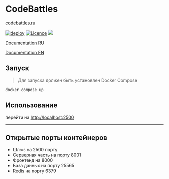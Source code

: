 # CodeBattles
[codebattles.ru](codebattles.ru)

[![deploy](https://github.com/doctorixx/CodeBattles/actions/workflows/deploy.yml/badge.svg?branch=master)](https://github.com/doctorixx/CodeBattles/actions/workflows/deploy.yml)
[![Licence](https://img.shields.io/github/license/CodeBattles-nn/CodeBattles?style=flat)](./LICENSE)
![](https://img.shields.io/endpoint?url=https://ghloc.vercel.app/api/codebattles-nn/codebattles/badge)

[Documentation RU](https://doctorixx.gitbook.io/codebattles/)

[Documentation EN](https://doctorixx.gitbook.io/codebattles/v/en) 

## Запуск

> Для запуска должен быть установлен Docker Compose

```shell
docker compose up
```

## Использование
перейти на [http://localhost:2500](http://localhost:2500)
___


## Открытые порты контейнеров

- Шлюз на 2500 порту
- Серверная часть на порту 8001
- Фронтенд на 8000
- База данных на порту 25565
- Redis на порту 6379
